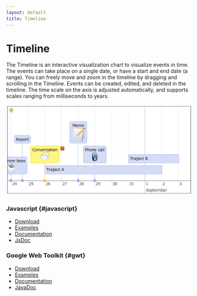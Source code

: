 ```yaml
---
layout: default
title: Timeline
---
```


# Timeline

The Timeline is an interactive visualization chart to visualize events in time. 
The events can take place on a single date, or have a start and end date (a range). 
You can freely move and zoom in the timeline by dragging and scrolling in the Timeline. 
Events can be created, edited, and deleted in the timeline. 
The time scale on the axis is adjusted automatically, and supports scales ranging from milliseconds to years.

![timeline](js/timeline/doc/timeline.png)

### Javascript {#javascript}

- [Download](downloads.html#network)
- [Examples](js/timeline/examples)
- [Documentation](js/timeline/doc)
- [JsDoc](js/timeline/doc/jsdoc)

### Google Web Toolkit {#gwt}

- [Download](downloads.html#network)
- [Examples](examples.html)
- [Documentation](gwt/timeline/doc)
- [JavaDoc](gwt/timeline/doc/javadoc)

